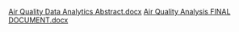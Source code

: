 [Air Quality Data Analytics Abstract.docx](https://github.com/RishiArmoor03/Air-Quality-Predidtion-and-Visualization/files/14372152/Air.Quality.Data.Analytics.Abstract.docx)
[Air Quality Analysis FINAL DOCUMENT.docx](https://github.com/RishiArmoor03/Air-Quality-Predidtion-and-Visualization/files/14372155/Air.Quality.Analysis.FINAL.DOCUMENT.docx)
